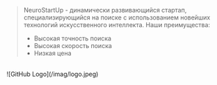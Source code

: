 > NeuroStartUp - динамически развивающийся стартап, 
специализирующийся на поиске с использованием новейших технологий 
искусственного интеллекта. Наши преимущества:<br>
> - Высокая точность поиска <br>
> - Высокая скорость поиска <br>
> - Низкая цена <br>
<br>
![GitHub Logo](/imag/logo.jpeg)